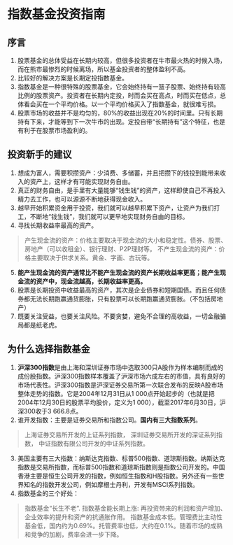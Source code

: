 # 指数基金投资指南
## 序言
1. 股票基金的总体受益在长期内较高，但很多投资者在牛市最火热的时候入场，而在熊市最惨烈的时候离场，所以基金投资者的整体盈利不高。
2. 比较好的解决方案是长期定投指数基金。
3. 指数基金是一种很特殊的股票基金，它会始终持有一篮子股票、始终持有较高比例的股票资产。投资者在长期内定投，时而会买在高点，时而买在低点，总体看会买在一个平均价格。以一个平均价格买入了指数基金，就很难亏损。
4. 股票市场的收益并不是均匀的，80%的收益出现在20%的时间里。只有长期持有下来，才能等到下一次牛市的出现。定投自带“长期持有”这个特征，也是有利于在股票市场盈利的。
## 投资新手的建议
1. 想成为富人，需要积攒资产：少消费、多储蓄，并且把攒下的钱投到能带来收入的资产上，这样才有可能实现财务自由。
2. 真正的财务自由，是手里有大量能够“钱生钱”的资产，这样即使自己不再投入精力去工作，也可以源源不断地获得现金收入。
3. 越早开始积累资金用于投资，我们就可以越早积累下资产，让资产为我们打工，不断地“钱生钱”，我们就可以更早地实现财务自由的目标。
4. 寻找长期收益率最高的资产。
> 产生现金流的资产：价格主要取决于现金流的大小和稳定性。债券、股票、房地产（可以收租金）、银行理财、P2P理财等。
> 不产生现金流的资产：价格主要取决于供求关系。黄金、字画、古玩等。
5. **能产生现金流的资产通常比不能产生现金流的资产长期收益率更高；能产生现金流的资产中，现金流越高，长期收益率更高。**
6. 股票是长期投资中收益最高的资产，其次是企业债券和短期国债。而且任何债券都无法长期跑赢通货膨胀，只有股票可以长期跑赢通货膨胀。（不包括房地产）
7. 既要关注受益，也要关注风险。不要贪婪，避免不合理的高收益，一切金融骗局都是纸老虎。
## 为什么选择指数基金
1. **沪深300指数**是由上海和深圳证券市场中选取300只A股作为样本编制而成的成份股指数。沪深300指数样本覆盖了沪深市场六成左右的市值，具有良好的市场代表性。沪深300指数是沪深证券交易所第一次联合发布的反映A股市场整体走势的指数。它是2004年12月31日从1 000点开始起步的（也就是把2004年12月30日的股票平均股价，定义为1 000），截至2017年6月30日，沪深300收于3 666.8点。
2. 谁开发指数：主要是证券交易所和指数公司。**国内有三大指数系列**。
> 上海证券交易所开发的上证系列指数，
> 深圳证券交易所开发的深证系列指数，
> 中证指数有限公司开发的中证系列指数。
3. 美国主要有三大指数：纳斯达克指数、标普500指数、道琼斯指数。纳斯达克指数是交易所指数，而标普500指数和道琼斯指数则是指数公司开发的。中国香港主要是恒生公司开发的指数，例如恒生指数和H股指数。另外还有一些世界知名的指数开发公司，例如摩根士丹利，开发有MSCI系列指数。
4. 指数基金的三个好处：
> 指数基金“长生不老”.
> 指数基金能长期上涨: 再投资带来的利润和资产增加、企业效率的提升和资产的抗通胀作用。
> 指数基金成本低。管理费比主动性基金低，国内约为0.69%。托管费率也低，大约在0.1%。随着市场的成熟和竞争的加剧，费率会进一步下降。
<!--stackedit_data:
eyJoaXN0b3J5IjpbMTE0NzY1ODc0NiwxNTMzMzYxNDUxLC0xOT
g3NzMyMDEwLC0xOTgxMTIxOTczLDYyMDg2NDQ4NywtNjI0ODIx
NzY5LDE5Nzk1Mjg2NDQsLTczODcyNTAxLC0xNDg2MzU1ODQyLD
czMDk5ODExNl19
-->